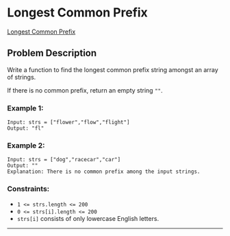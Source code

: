 # Longest Common Prefix

[Longest Common Prefix](https://leetcode.com/problems/longest-common-prefix/?envType=study-plan-v2&envId=top-interview-150)

## Problem Description

Write a function to find the longest common prefix string amongst an array of strings.

If there is no common prefix, return an empty string `""`.

### Example 1:
```
Input: strs = ["flower","flow","flight"] 
Output: "fl"
```
### Example 2:
```
Input: strs = ["dog","racecar","car"] 
Output: "" 
Explanation: There is no common prefix among the input strings.
```

### Constraints:
- `1 <= strs.length <= 200`
- `0 <= strs[i].length <= 200`
- `strs[i]` consists of only lowercase English letters.

---
